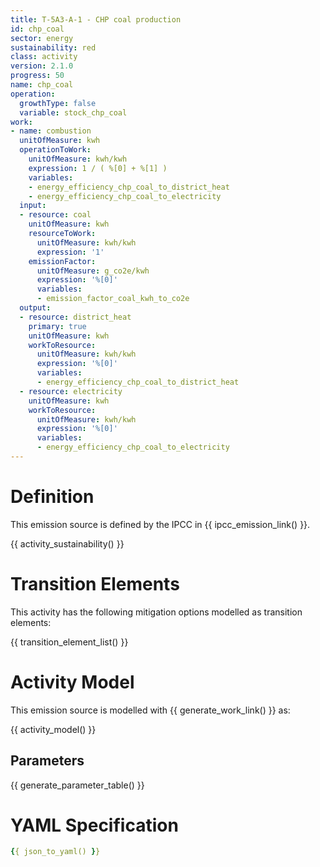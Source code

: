 ```yaml
---
title: T-5A3-A-1 - CHP coal production
id: chp_coal
sector: energy
sustainability: red
class: activity
version: 2.1.0
progress: 50
name: chp_coal
operation:
  growthType: false
  variable: stock_chp_coal
work:
- name: combustion
  unitOfMeasure: kwh
  operationToWork:
    unitOfMeasure: kwh/kwh
    expression: 1 / ( %[0] + %[1] )
    variables:
    - energy_efficiency_chp_coal_to_district_heat
    - energy_efficiency_chp_coal_to_electricity
  input:
  - resource: coal
    unitOfMeasure: kwh
    resourceToWork:
      unitOfMeasure: kwh/kwh
      expression: '1'
    emissionFactor:
      unitOfMeasure: g_co2e/kwh
      expression: '%[0]'
      variables:
      - emission_factor_coal_kwh_to_co2e
  output:
  - resource: district_heat
    primary: true
    unitOfMeasure: kwh
    workToResource:
      unitOfMeasure: kwh/kwh
      expression: '%[0]'
      variables:
      - energy_efficiency_chp_coal_to_district_heat
  - resource: electricity
    unitOfMeasure: kwh
    workToResource:
      unitOfMeasure: kwh/kwh
      expression: '%[0]'
      variables:
      - energy_efficiency_chp_coal_to_electricity
---
```

# Definition
This emission source is defined by the IPCC in {{ ipcc_emission_link() }}.


{{ activity_sustainability() }}

# Transition Elements

This activity has the following mitigation options modelled as transition elements:

{{ transition_element_list() }}

# Activity Model
This emission source is modelled with {{ generate_work_link() }} as:

{{ activity_model() }}

## Parameters

{{ generate_parameter_table() }}

# YAML Specification

```yaml
{{ json_to_yaml() }}
```